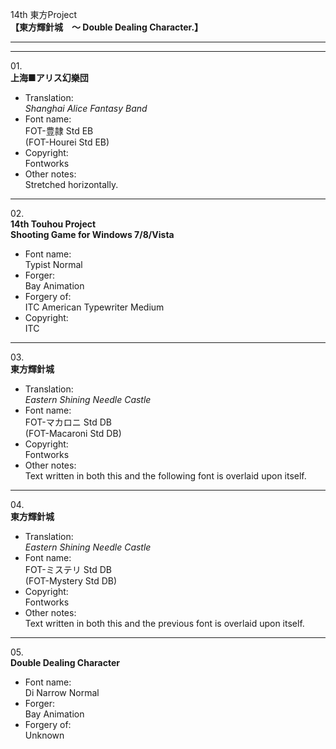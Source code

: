 14th 東方Project  
**【東方輝針城　～ Double Dealing Character.】**

---  
---

01\.  
**上海■アリス幻樂団**
  - Translation:  
*Shanghai Alice Fantasy Band*
  - Font name:  
FOT-豊隷 Std EB  
(FOT-Hourei Std EB)
  - Copyright:  
Fontworks
  - Other notes:  
Stretched horizontally.

---

02\.  
**14th Touhou Project**  
**Shooting Game for Windows 7/8/Vista**
  - Font name:  
Typist Normal
  - Forger:  
Bay Animation
  - Forgery of:  
ITC American Typewriter Medium
  - Copyright:  
ITC

---

03\.  
**東方輝針城**
  - Translation:  
*Eastern Shining Needle Castle*
  - Font name:  
FOT-マカロニ Std DB  
(FOT-Macaroni Std DB)
  - Copyright:  
Fontworks
  - Other notes:  
Text written in both this and the following font is overlaid upon itself.

---

04\.  
**東方輝針城**
  - Translation:  
*Eastern Shining Needle Castle*
  - Font name:  
FOT-ミステリ Std DB  
(FOT-Mystery Std DB)
  - Copyright:  
Fontworks
  - Other notes:  
Text written in both this and the previous font is overlaid upon itself.

---

05\.  
**Double Dealing Character**
  - Font name:  
Di Narrow Normal
  - Forger:  
Bay Animation
  - Forgery of:  
Unknown
